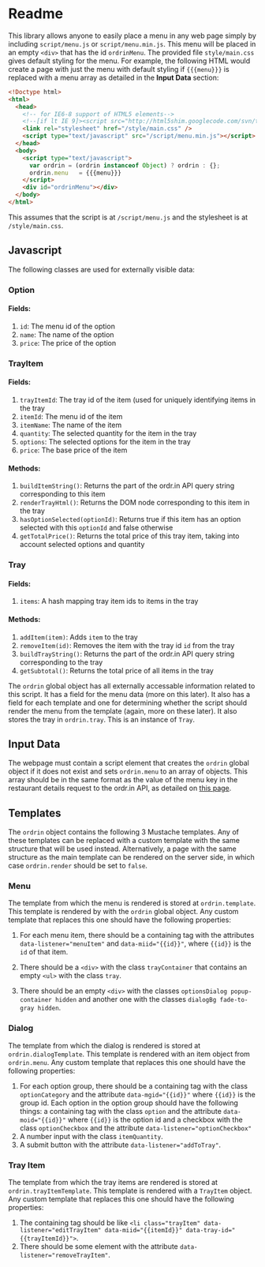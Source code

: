 # Readme

This library allows anyone to easily place a menu in any web page simply by including `script/menu.js` or `script/menu.min.js`. This menu will be placed in an empty `<div>` that has the id `ordrinMenu`. The provided file `style/main.css` gives default styling for the menu. For example, the following HTML would create a page with just the menu with default styling if `{{{menu}}}` is replaced with a menu array as detailed in the **Input Data** section:
```html
<!Doctype html>
<html>
  <head>
    <!-- for IE6-8 support of HTML5 elements-->
    <!--[if lt IE 9]><script src="http://html5shim.googlecode.com/svn/trunk/html5.js"></script><![endif]-->
    <link rel="stylesheet" href="/style/main.css" />
    <script type="text/javascript" src="/script/menu.min.js"></script>
  </head>
  <body>
    <script type="text/javascript">
      var ordrin = (ordrin instanceof Object) ? ordrin : {};
      ordrin.menu   = {{{menu}}}
    </script>
    <div id="ordrinMenu"></div>
  </body>
</html>
```

This assumes that the script is at `/script/menu.js` and the stylesheet is at `/style/main.css`.

## Javascript
The following classes are used for externally visible data:

### Option
#### Fields:

1. `id`: The menu id of the option
2. `name`: The name of the option
3. `price`: The price of the option

### TrayItem
#### Fields:

1. `trayItemId`: The tray id of the item (used for uniquely identifying items in the tray
2. `itemId`: The menu id of the item
3. `itemName`: The name of the item
4. `quantity`: The selected quantity for the item in the tray
5. `options`: The selected options for the item in the tray
6. `price`: The base price of the item

#### Methods:

1. `buildItemString()`: Returns the part of the ordr.in API query string corresponding to this item
2. `renderTrayHtml()`: Returns the DOM node corresponding to this item in the tray
3. `hasOptionSelected(optionId)`: Returns true if this item has an option selected with this `optionId` and false otherwise
4. `getTotalPrice()`: Returns the total price of this tray item, taking into account selected options and quantity

### Tray
#### Fields:

1. `items`: A hash mapping tray item ids to items in the tray

#### Methods:

1. `addItem(item)`: Adds `item` to the tray
2. `removeItem(id)`: Removes the item with the tray id `id` from the tray
3. `buildTrayString()`: Returns the part of the ordr.in API query string corresponding to the tray
4. `getSubtotal()`: Returns the total price of all items in the tray

The `ordrin` global object has all externally accessable information related to this script. It has a field for the menu data (more on this later). It also has a field for each template and one for determining whether the script should render the menu from the template (again, more on these later). It also stores the tray in `ordrin.tray`. This is an instance of `Tray`.

## Input Data
The webpage must contain a script element that creates the `ordrin` global object if it does not exist and sets `ordrin.menu` to an array of objects. This array should be in the same format as the value of the menu key in the restaurant details request to the ordr.in API, as detailed on [this page](http://ordr.in/developers/restaurant).

## Templates
The `ordrin` object contains the following 3 Mustache templates. Any of these templates can be replaced with a custom template with the same structure that will be used instead. Alternatively, a page with the same structure as the main template can be rendered on the server side, in which case `ordrin.render` should be set to `false`.

### Menu

The template from which the menu is rendered is stored at `ordrin.template`. This template is rendered by with the `ordrin` global object. Any custom template that replaces this one should have the following properties:

1. For each menu item, there should be a containing tag with the attributes `data-listener="menuItem"` and `data-miid="{{id}}"`, where `{{id}}` is the `id` of that item.

2. There should be a `<div>` with the class `trayContainer` that contains an empty `<ul>` with the class `tray`.

3. There should be an empty `<div>` with the classes `optionsDialog popup-container hidden` and another one with the classes `dialogBg fade-to-gray hidden`.

### Dialog

The template from which the dialog is rendered is stored at `ordrin.dialogTemplate`. This template is rendered with an item object from `ordrin.menu`. Any custom template that replaces this one should have the following properties:

1. For each option group, there should be a containing tag with the class `optionCategory` and the attribute `data-mgid="{{id}}"` where `{{id}}` is the group id. Each option in the option group should have the following things: a containing tag with the class `option` and the attribute `data-moid="{{id}}"` where `{{id}}` is the option id and a checkbox with the class `optionCheckbox` and the attribute `data-listener="optionCheckbox"`
2. A number input with the class `itemQuantity`.
3. A submit button with the attribute `data-listener="addToTray"`.

### Tray Item

The template from which the tray items are rendered is stored at `ordrin.trayItemTemplate`. This template is rendered with a `TrayItem` object. Any custom template that replaces this one should have the following properties:

1. The containing tag should be like `<li class="trayItem" data-listener="editTrayItem" data-miid="{{itemId}}" data-tray-id="{{trayItemId}}">`.
2. There should be some element with the attribute `data-listener="removeTrayItem"`.
